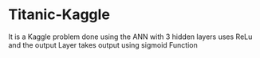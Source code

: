 # Titanic-Kaggle
It is a Kaggle problem done using the ANN with 3 hidden layers uses ReLu and the output Layer takes output using sigmoid Function
